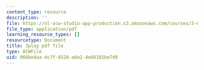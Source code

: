 ```yaml
---
content_type: resource
description: ''
file: https://ol-ocw-studio-app-production.s3.amazonaws.com/courses/3-091sc-introduction-to-solid-state-chemistry-fall-2010/066be4aadc7f8528a6e24e68102be7d9_IKJJ1SiMbjg.pdf
file_type: application/pdf
learning_resource_types: []
resourcetype: Document
title: 3play pdf file
type: OCWFile
uid: 066be4aa-dc7f-8528-a6e2-4e68102be7d9
---
```

